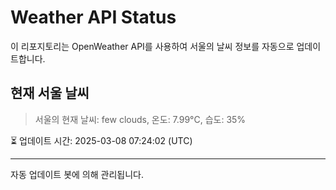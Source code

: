 
# Weather API Status

이 리포지토리는 OpenWeather API를 사용하여 서울의 날씨 정보를 자동으로 업데이트합니다.

## 현재 서울 날씨
> 서울의 현재 날씨: few clouds, 온도: 7.99°C, 습도: 35%

⏳ 업데이트 시간: 2025-03-08 07:24:02 (UTC)

---
자동 업데이트 봇에 의해 관리됩니다.
